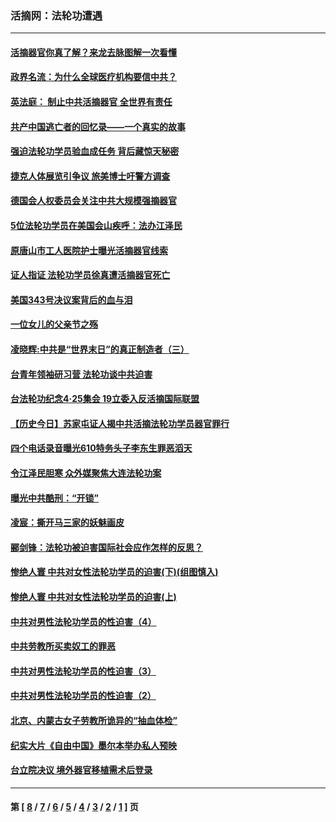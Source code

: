 ### 活摘网：法轮功遭遇
---
#### [活摘器官你真了解？来龙去脉图解一次看懂](../../pages/nf5881/n13013820.md?07110430) 
#### [政界名流：为什么全球医疗机构要信中共？](../../pages/nf5881/n11945479.md?07110430) 
#### [英法庭： 制止中共活摘器官 全世界有责任](../../pages/nf5881/n11330691.md?07110430) 
#### [共产中国逃亡者的回忆录——一个真实的故事](../../pages/nf5881/n10918649.md?07110430) 
#### [强迫法轮功学员验血成任务 背后藏惊天秘密](../../pages/nf5881/n4252384.md?07110430) 
#### [捷克人体展览引争议 旅美博士吁警方调查](../../pages/nf5881/n9429187.md?07110430) 
#### [德国会人权委员会关注中共大规模强摘器官](../../pages/nf5881/n8418950.md?07110430) 
#### [5位法轮功学员在美国会山疾呼：法办江泽民](../../pages/nf5881/n8101519.md?07110430) 
#### [原唐山市工人医院护士曝光活摘器官线索](../../pages/nf5881/n8076384.md?07110430) 
#### [证人指证 法轮功学员徐真遭活摘器官死亡](../../pages/nf5881/n8042467.md?07110430) 
#### [美国343号决议案背后的血与泪](../../pages/nf5881/n8020684.md?07110430) 
#### [一位女儿的父亲节之殇](../../pages/nf5881/n8014122.md?07110430) 
#### [凌晓辉:中共是“世界末日”的真正制造者（三）](../../pages/nf5881/n4210333.md?07110430) 
#### [台青年领袖研习营 法轮功谈中共迫害](../../pages/nf5881/n4141857.md?07110430) 
#### [台法轮功纪念4‧25集会 19立委入反活摘国际联盟](../../pages/nf5881/n4141821.md?07110430) 
#### [【历史今日】苏家屯证人揭中共活摘法轮功学员器官罪行](../../pages/nf5881/n4135912.md?07110430) 
#### [四个电话录音曝光610特务头子李东生罪恶滔天](../../pages/nf5881/n4040060.md?07110430) 
#### [令江泽民胆寒 众外媒聚焦大连法轮功案](../../pages/nf5881/n3932671.md?07110430) 
#### [曝光中共酷刑：“开锁”](../../pages/nf5881/n3889373.md?07110430) 
#### [凌宸：撕开马三家的妖魅画皮](../../pages/nf5881/n3849369.md?07110430) 
#### [郦剑锋：法轮功被迫害国际社会应作怎样的反思？](../../pages/nf5881/n3824560.md?07110430) 
#### [惨绝人寰 中共对女性法轮功学员的迫害(下)(组图慎入)](../../pages/nf5881/n3816285.md?07110430) 
#### [惨绝人寰 中共对女性法轮功学员的迫害(上)](../../pages/nf5881/n3815374.md?07110430) 
#### [中共对男性法轮功学员的性迫害（4）](../../pages/nf5881/n3769144.md?07110430) 
#### [中共劳教所买卖奴工的罪恶](../../pages/nf5881/n3769378.md?07110430) 
#### [中共对男性法轮功学员的性迫害（3）](../../pages/nf5881/n3768231.md?07110430) 
#### [中共对男性法轮功学员的性迫害（2）](../../pages/nf5881/n3767211.md?07110430) 
#### [北京、内蒙古女子劳教所诡异的“抽血体检”](../../pages/nf5881/n3753158.md?07110430) 
#### [纪实大片《自由中国》墨尔本举办私人预映](../../pages/nf5881/n3743337.md?07110430) 
#### [台立院决议 境外器官移植需术后登录](../../pages/nf5881/n3741520.md?07110430) 

---
#### 第 [ [8](./8.md?07110430) / [7](./7.md?07110430) / [6](./6.md?07110430) / [5](./5.md?07110430) / [4](./4.md?07110430) / [3](./3.md?07110430) / [2](./2.md?07110430) / [1](./1.md?07110430) ] 页
